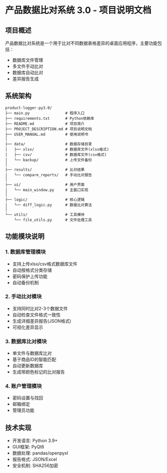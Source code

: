 # 产品数据比对系统 3.0 - 项目说明文档

## 项目概述
产品数据比对系统是一个用于比对不同数据表格差异的桌面应用程序，主要功能包括：
- 数据库文件管理
- 多文件手动比对
- 数据库自动比对
- 差异报告生成

## 系统架构
```
product-logger-py3.0/
├── main.py                # 程序入口
├── requirements.txt       # Python依赖库
├── README.md              # 项目简介
├── PROJECT_DESCRIPTION.md # 项目说明文档
├── USER_MANUAL.md         # 使用说明书
│
├── data/                  # 数据存储目录
│   ├── xlsx/              # 数据库文件(xlsx格式)
│   ├── csv/               # 数据库文件(csv格式) 
│   └── backup/            # 上传文件备份
│
├── results/               # 比对结果
│   └── compare_reports/   # 手动比对报告
│
├── ui/                    # 用户界面
│   └── main_window.py     # 主窗口实现
│
├── logic/                 # 核心逻辑
│   └── diff_logic.py      # 数据比对算法
│
└── utils/                 # 工具模块
    └── file_utils.py      # 文件处理工具
```

## 功能模块说明

### 1. 数据库管理模块
- 支持上传xlsx/csv格式数据库文件
- 自动按格式分类存储
- 密码保护上传功能
- 自动备份机制

### 2. 手动比对模块
- 支持同时比对2-3个数据文件
- 自动检查文件格式一致性
- 生成详细差异报告(JSON格式)
- 可视化差异显示

### 3. 数据库比对模块
- 单文件与数据库比对
- 基于商品ID的智能匹配
- 自动更新数据库
- 生成带颜色标记的比对报告

### 4. 账户管理模块
- 密码设置与找回
- 邮箱绑定
- 管理员功能

## 技术实现
- 开发语言: Python 3.9+
- GUI框架: PyQt6
- 数据处理: pandas/openpyxl
- 报告格式: JSON/Excel
- 安全机制: SHA256加密
